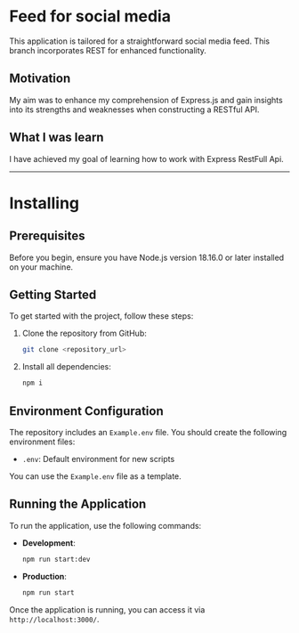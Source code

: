# Feed for social media

This application is tailored for a straightforward social media feed. This branch incorporates REST for enhanced functionality.

## Motivation

My aim was to enhance my comprehension of Express.js and gain insights into its strengths and weaknesses when constructing a RESTful API.

## What I was learn

I have achieved my goal of learning how to work with Express RestFull Api.

---

# Installing

## Prerequisites

Before you begin, ensure you have Node.js version 18.16.0 or later installed on your machine.

## Getting Started

To get started with the project, follow these steps:

1. Clone the repository from GitHub:

   ```bash
   git clone <repository_url>
   ```

2. Install all dependencies:

   ```bash
   npm i
   ```

## Environment Configuration

The repository includes an `Example.env` file. You should create the following environment files:

- `.env`: Default environment for new scripts

You can use the `Example.env` file as a template.

## Running the Application

To run the application, use the following commands:

- **Development**:

  ```bash
  npm run start:dev
  ```

- **Production**:

  ```bash
  npm run start
  ```

Once the application is running, you can access it via `http://localhost:3000/`.
